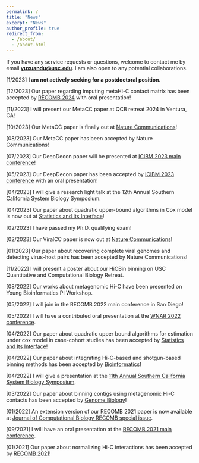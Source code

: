 ```yaml
---
permalink: /
title: "News"
excerpt: "News"
author_profile: true
redirect_from: 
  - /about/
  - /about.html
---
```

If you have any service requests or questions, welcome to contact me by email **yuxuandu@usc.edu**. I am also open to any potential collaborations.

[1/2023] **I am not actively seeking for a postdoctoral position.**

[12/2023] Our paper regarding imputing metaHi-C contact matrix has been accepted by [RECOMB 2024](https://recomb.org/recomb2024/call_for_papers.html)
with oral presentation!

[11/2023] I will present our MetaCC paper at QCB retreat 2024 in Ventura, CA!

[10/2023] Our MetaCC paper is finally out at [Nature Communications](https://www.nature.com/articles/s41467-023-41209-6)!

[08/2023] Our MetaCC paper has been accepted by Nature Communications!

[07/2023] Our DeepDecon paper will be presented at [ICIBM 2023 main conference](https://icibm2023.iaibm.org/)!

[05/2023] Our DeepDecon paper has been accepted by [ICIBM 2023 conference](https://icibm2023.iaibm.org/) with an oral presentation!

[04/2023] I will give a research light talk at the 12th Annual Southern California System Biology Symposium.

[04/2023] Our paper about quadratic upper-bound algorithms in Cox model is now out at [Statistics and Its Interface](https://www.intlpress.com/site/pub/pages/journals/items/sii/content/vols/0016/0003/a009/index.php)!

[02/2023] I have passed my Ph.D. qualifying exam!

[02/2023] Our ViralCC paper is now out at [Nature Communications](https://www.nature.com/articles/s41467-023-35945-y)!

[01/2023] Our paper about recovering complete viral genomes and detecting virus-host pairs has been accepted by Nature Communications!

[11/2022] I will present a poster about our HiCBin binning on USC Quantitative and Computational Biology Retreat.

[08/2022] Our works about metagenomic Hi-C have been presented on Young Bioinformatics PI Workshop.

[05/2022] I will join in the RECOMB 2022 main conference in San Diego!

[05/2022] I will have a contributed oral presentation at the [WNAR 2022 conference](https://wnarofibs.wildapricot.org/WNAR2022/).

[04/2022] Our paper about quadratic upper bound algorithms for estimation under cox model in case-cohort studies has been accepted by 
[Statistics and Its Interface](https://www.intlpress.com/site/pub/pages/journals/items/sii/_home/acceptedpapers/index.php)!

[04/2022] Our paper about integrating Hi-C-based and shotgun-based binning methods 
has been accepted by [Bioinformatics](https://academic.oup.com/bioinformatics/advance-article/doi/10.1093/bioinformatics/btac295/6575440?login=true)!

[04/2022] I will give a presentation at the [11th Annual Southern California System Biology Symposium](https://socalsysbio.qcb.ucla.edu).

[03/2022] Our paper about binning contigs using metagenomic Hi-C contacts has been accepted by [Genome Biology](https://genomebiology.biomedcentral.com/articles/10.1186/s13059-022-02626-w)!

[01/2022] An extension version of our RECOMB 2021 paper is now available at [Journal of Computational Biology RECOMB special issue](https://www.liebertpub.com/doi/10.1089/cmb.2021.0439).

[09/2021] I will have an oral presentation at the [RECOMB 2021 main conference](https://www.recomb2021.org/program).

[01/2021] Our paper about normalizing Hi-C interactions has been accepted by [RECOMB 2021](https://www.recomb2021.org/accepted-papers)!

